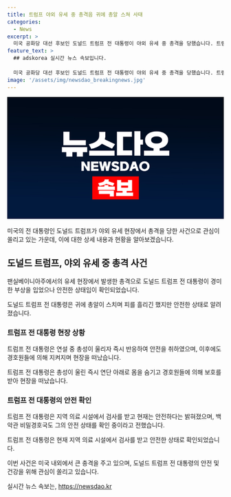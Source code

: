 ```yaml
---
title: 트럼프 야외 유세 중 총격음 귀에 총알 스쳐 사태
categories:
  - News
excerpt: >
  미국 공화당 대선 후보인 도널드 트럼프 전 대통령이 야외 유세 중 총격을 당했습니다. 트럼프는 귀에 총알이 스쳤지만 안전한 상태라고 합니다. 경호원들에 둘러싸인 트럼프는 지지자들을 향해 몇 차례 주먹을 들어 보였습니다. 트럼프 캠프 대변인은 건강 상태가 좋다고 밝혔고, 백악관 비밀경호국은 안전한 상태라며 사건을 조사 중이라고 전했습니다. 총격범에 대한 정보는 아직 밝혀지지 않았습니다. 조 바이든 대통령은 폭력을 규탄하며 대국민 연설을 예고했습니다.
feature_text: >
  ## adskorea 실시간 뉴스 속보입니다.

  미국 공화당 대선 후보인 도널드 트럼프 전 대통령이 야외 유세 중 총격을 당했습니다. 트럼프는 귀에 총알이 스쳤지만 안전한 상태라고 합니다. 경호원들에 둘러싸인 트럼프는 지지자들을 향해 몇 차례 주먹을 들어 보였습니다. 트럼프 캠프 대변인은 건강 상태가 좋다고 밝혔고, 백악관 비밀경호국은 안전한 상태라며 사건을 조사 중이라고 전했습니다. 총격범에 대한 정보는 아직 밝혀지지 않았습니다. 조 바이든 대통령은 폭력을 규탄하며 대국민 연설을 예고했습니다.
image: '/assets/img/newsdao_breakingnews.jpg'
---
```


<p><img src="/assets/img/newsdao_breakingnews.jpg" alt="adskorea 속보" /></p>

<p>미국의 전 대통령인 도널드 트럼프가 야외 유세 현장에서 총격을 당한 사건으로 관심이 쏠리고 있는 가운데, 이에 대한 상세 내용과 현황을 알아보겠습니다.</p>

<h2 data-ke-size="size26">도널드 트럼프, 야외 유세 중 총격 사건</h2>

<p>팬실베이니아주에서의 유세 현장에서 발생한 총격으로 도널드 트럼프 전 대통령이 경미한 부상을 입었으나 안전한 상태임이 확인되었습니다.</p>

<p data-ke-size="size16">도널드 트럼프 전 대통령은 귀에 총알이 스치며 피를 흘리긴 했지만 안전한 상태로 알려졌습니다.</p>

<h3>트럼프 전 대통령 현장 상황</h3>

<p>트럼프 전 대통령은 연설 중 총성이 울리자 즉시 반응하여 안전을 취하였으며, 이후에도 경호원들에 의해 지켜지며 현장을 떠났습니다.</p>

<p data-ke-size="size16">트럼프 전 대통령은 총성이 울린 즉시 연단 아래로 몸을 숨기고 경호원들에 의해 보호를 받아 현장을 떠났습니다.</p>

<h3>트럼프 전 대통령의 안전 확인</h3>

<p>트럼프 전 대통령은 지역 의료 시설에서 검사를 받고 현재는 안전하다는 밝혀졌으며, 백악관 비밀경호국도 그의 안전 상태를 확인 중이라고 전했습니다.</p>

<p data-ke-size="size16">트럼프 전 대통령은 현재 지역 의료 시설에서 검사를 받고 안전한 상태로 확인되었습니다.</p>

<p>이번 사건은 미국 내외에서 큰 충격을 주고 있으며, 도널드 트럼프 전 대통령의 안전 및 건강을 위해 관심이 쏠리고 있습니다.</p>
실시간 뉴스 속보는, <a href="https://newsdao.kr" rel="dofollow">https://newsdao.kr</a>


